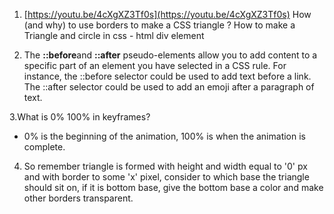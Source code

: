 1. [https://youtu.be/4cXgXZ3Tf0s](https://youtu.be/4cXgXZ3Tf0s) How (and why) to use borders to make a CSS triangle ? How to make a Triangle and circle in css - html div element

2. The **::before**and **::after** pseudo-elements allow you to add content to a specific part of an element you have selected in a CSS rule. For instance, the ::before selector could be used to add text before a link. The ::after selector could be used to add an emoji after a paragraph of text.

3.What is 0% 100% in keyframes?

- 0% is the beginning of the animation, 100% is when the animation is complete.

4. So remember triangle is formed with height and width equal to '0' px and with border to some 'x' pixel, consider to which base the triangle should sit on, if it is bottom base, give the bottom base a color and make other borders transparent.
